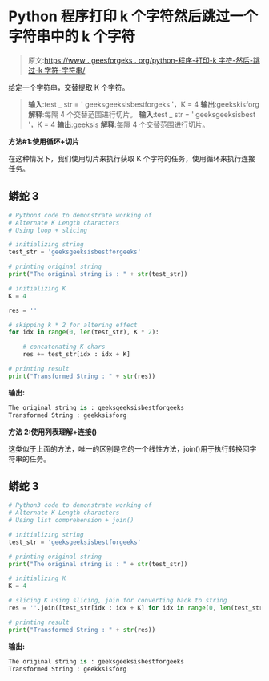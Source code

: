 # Python 程序打印 k 个字符然后跳过一个字符串中的 k 个字符

> 原文:[https://www . geesforgeks . org/python-程序-打印-k 字符-然后-跳过-k 字符-字符串/](https://www.geeksforgeeks.org/python-program-to-print-k-characters-then-skip-k-characters-in-a-string/)

给定一个字符串，交替提取 K 个字符。

> **输入**:test _ str = ' geeksgeeksisbestforgeks '，K = 4
> **输出**:geekskisforg
> **解释**:每隔 4 个交替范围进行切片。
> **输入**:test _ str = ' geeksgeeksisbest '，K = 4
> **输出**:geeksis
> **解释**:每隔 4 个交替范围进行切片。

**方法#1:使用循环+切片**

在这种情况下，我们使用切片来执行获取 K 个字符的任务，使用循环来执行连接任务。

## 蟒蛇 3

```py
# Python3 code to demonstrate working of 
# Alternate K Length characters
# Using loop + slicing 

# initializing string
test_str = 'geeksgeeksisbestforgeeks' 

# printing original string
print("The original string is : " + str(test_str))

# initializing K 
K = 4

res = ''

# skipping k * 2 for altering effect
for idx in range(0, len(test_str), K * 2):

    # concatenating K chars
    res += test_str[idx : idx + K]

# printing result 
print("Transformed String : " + str(res)) 
```

**输出:**

```py
The original string is : geeksgeeksisbestforgeeks
Transformed String : geekksisforg

```

**方法 2:使用列表理解+连接()**

这类似于上面的方法，唯一的区别是它的一个线性方法，join()用于执行转换回字符串的任务。

## 蟒蛇 3

```py
# Python3 code to demonstrate working of 
# Alternate K Length characters
# Using list comprehension + join()

# initializing string
test_str = 'geeksgeeksisbestforgeeks' 

# printing original string
print("The original string is : " + str(test_str))

# initializing K 
K = 4

# slicing K using slicing, join for converting back to string
res = ''.join([test_str[idx : idx + K] for idx in range(0, len(test_str), K * 2)])

# printing result 
print("Transformed String : " + str(res)) 
```

**输出:**

```py
The original string is : geeksgeeksisbestforgeeks
Transformed String : geekksisforg

```